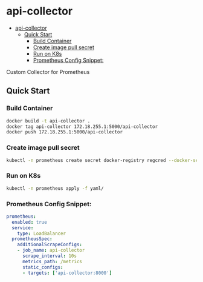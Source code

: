# api-collector

- [api-collector](#api-collector)
  - [Quick Start](#quick-start)
    - [Build Container](#build-container)
    - [Create image pull secret](#create-image-pull-secret)
    - [Run on K8s](#run-on-k8s)
    - [Prometheus Config Snippet:](#prometheus-config-snippet)

Custom Collector for Prometheus

## Quick Start

### Build Container

```sh
docker build -t api-collector .
docker tag api-collector 172.18.255.1:5000/api-collector
docker push 172.18.255.1:5000/api-collector
```

### Create image pull secret

```sh
kubectl -n prometheus create secret docker-registry regcred --docker-server=172.18.255.1:5000 --docker-username=admin --docker-password=trendmicro --docker-email=info@mail.com
```

### Run on K8s

```sh
kubectl -n prometheus apply -f yaml/
```

### Prometheus Config Snippet:

```yaml
prometheus:
  enabled: true
  service:
    type: LoadBalancer
  prometheusSpec:
    additionalScrapeConfigs:
    - job_name: api-collector
      scrape_interval: 10s
      metrics_path: /metrics
      static_configs:
      - targets: ['api-collector:8000']
```
